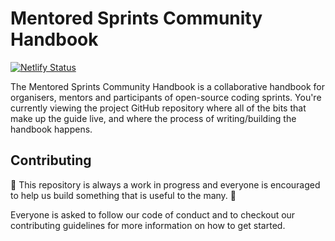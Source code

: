 # Mentored Sprints Community Handbook 

[![Netlify Status](https://api.netlify.com/api/v1/badges/a346e877-a9e6-4cb8-a56b-22b791a3c734/deploy-status)](https://app.netlify.com/sites/mentored-sprints/deploys)


The Mentored Sprints Community Handbook is a collaborative handbook for organisers, mentors and participants of open-source coding sprints.  You're currently viewing the project GitHub repository where all of the bits that make up the guide live, and where the process of writing/building the handbook happens.

## Contributing

🚧 This repository is always a work in progress and everyone is encouraged to help us build something that is useful to the many. 🚧

Everyone is asked to follow our code of conduct and to checkout our contributing guidelines for more information on how to get started.
